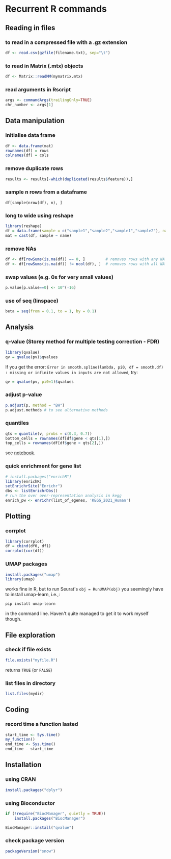 # Recurrent R commands

## Reading in files

### to read in a compressed file with a .gz extension

```R
df <- read.csv(gzfile(filename.txt), sep="\t")
```

### to read in Matrix (.mtx) objects

```R
df <- Matrix::readMM(mymatrix.mtx)
```

### read arguments in Rscript

```R
args <- commandArgs(trailingOnly=TRUE)
chr_number <- args[1]
```

## Data manipulation

### initialise data frame

```R
df <- data.frame(mat)
rownames(df) = rows
colnames(df) = cols 
```

### remove duplicate rows

```R
results <- results[-which(duplicated(results$feature)),]
```

### sample n rows from a dataframe

```df[sample(nrow(df), n), ]```

### long to wide using reshape

```R
library(reshape)
df = data.frame(sample = c("sample1","sample2","sample1","sample2"), name = c("n1","n2","n2","n1"), value = c(1,2,3,4))
mat = cast(df, sample ~ name)
```

### remove NAs

```R
df <- df[rowSums(is.na(df)) == 0, ]         # removes rows with any NA
df <- df[rowSums(is.na(df)) != ncol(df), ]  # removes rows with all NA
```

### swap values (e.g. 0s for very small values)

```R
p.value[p.value==0] <- 10^(-16)
```

### use of seq (linspace)

```R
beta = seq(from = 0.1, to = 1, by = 0.1)
```

## Analysis

### q-value (Storey method for multiple testing correction - FDR)

```R
library(qvalue)
qv = qvalue(pv)$qvalues
```

If you get the error: ```Error in smooth.spline(lambda, pi0, df = smooth.df) : missing or infinite values in inputs are not allowed```, try:

```R
qv = qvalue(pv, pi0=1)$qvalues
```

### adjust p-value

```R
p.adjust(p, method = "BH")
p.adjust.methods # to see alternative methods
```

### quantiles

```R
qts = quantile(v, probs = c(0.3, 0.7))
bottom_cells = rownames(df[df$gene < qts[1],])
top_cells = rownames(df[df$gene > qts[2],])
```

see [notebook](https://github.com/annacuomo/Anna_PhD_notebooks/blob/main/CellRegMap/neuroseq/June_2021/example_figure5_SLC35E2_step1.ipynb).

### quick enrichment for gene list

```R
# install.packages("enrichR")
library(enrichR)
setEnrichrSite("Enrichr")
dbs <- listEnrichrDbs()
# run the over over-representation analysis in kegg
enrich_pw <- enrichr(list_of_egenes, 'KEGG_2021_Human')
```

## Plotting

### corrplot

```R
library(corrplot)
df = cbind(df0, df1)
corrplot(cor(df))
```

### UMAP packages

```R
install.packages("umap")
library(umap)
```

works fine in R, but to run Seurat's ```obj = RunUMAP(obj)``` you seemingly have to install umap-learn, i.e.,:

```R
pip install umap-learn
```

in the command line. Haven't quite managed to get it to work myself though.

## File exploration

### check if file exists

```R
file.exists("myfile.R")
```

returns ```TRUE``` (or ```FALSE```)

### list files in directory

```R
list.files(mydir)
```

## Coding

### record time a function lasted

```R
start_time <- Sys.time()
my_function()
end_time <- Sys.time()
end_time - start_time
```

## Installation

### using CRAN

```R
install.packages("dplyr")
```

### using Bioconductor

```R
if (!require("BiocManager", quietly = TRUE))
    install.packages("BiocManager")

BiocManager::install("qvalue")
```

### check package version

```R
packageVersion("snow")
```





